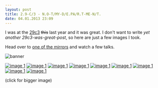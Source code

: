 ```yaml
---
layout: post
title: 2.9-C/3 - N.O-T/MY-D/E.PA/R.T-ME-N/T.
date: 04.01.2013 23:09
---
```


I was at the [29c3][wiki] <del>this</del> last year and it was great.
I don't want to write _yet another 29c3-was-great-post_, so here are just a few images I took.

Head over to [one of the mirrors][mirror] and watch a few talks.

![banner](//tmp.fnordig.de/29c3/img/29c3-fullbanner.png)

[![image 1](//tmp.fnordig.de/29c3/img/th-2012-12-27_10-31-18_Foto.jpg)](//tmp.fnordig.de/29c3/img/2012-12-27_10-31-18_Foto.jpg)
[![image 1](//tmp.fnordig.de/29c3/img/th-2012-12-27_23-49-48_Foto.jpg)](//tmp.fnordig.de/29c3/img/2012-12-27_23-49-48_Foto.jpg)
[![image 1](//tmp.fnordig.de/29c3/img/th-2012-12-29_20-07-50_Foto.jpg)](//tmp.fnordig.de/29c3/img/2012-12-29_20-07-50_Foto.jpg)
[![image 1](//tmp.fnordig.de/29c3/img/th-2012-12-29_20-08-32_Foto.jpg)](//tmp.fnordig.de/29c3/img/2012-12-29_20-08-32_Foto.jpg)
[![image 1](//tmp.fnordig.de/29c3/img/th-2012-12-29_20-34-16_Foto.jpg)](//tmp.fnordig.de/29c3/img/2012-12-29_20-34-16_Foto.jpg)
[![image 1](//tmp.fnordig.de/29c3/img/th-2012-12-30_11-18-30_Foto.jpg)](//tmp.fnordig.de/29c3/img/2012-12-30_11-18-30_Foto.jpg)
[![image 1](//tmp.fnordig.de/29c3/img/th-2012-12-30_15-11-39_Foto.jpg)](//tmp.fnordig.de/29c3/img/2012-12-30_15-11-39_Foto.jpg)
[![image 1](//tmp.fnordig.de/29c3/img/th-2012-12-30_19-53-59_Foto.jpg)](//tmp.fnordig.de/29c3/img/2012-12-30_19-53-59_Foto.jpg)
[![image 1](//tmp.fnordig.de/29c3/img/th-2012-12-30_19-54-38_Foto.jpg)](//tmp.fnordig.de/29c3/img/2012-12-30_19-54-38_Foto.jpg)

(click for bigger image)

[wiki]: https://events.ccc.de/congress/2012/wiki/Main_Page
[mirror]: http://mirror.fem-net.de/CCC/29C3/
